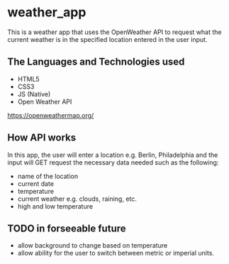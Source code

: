 # weather_app
This is a weather app that uses the OpenWeather API to request what the current weather is in the specified location entered in the user input. 

## The Languages and Technologies used
- HTML5
- CSS3
- JS (Native)
- Open Weather API

https://openweathermap.org/

## How API works
In this app, the user will enter a location e.g. Berlin, Philadelphia and the input will GET request
the necessary data needed such as the following:
- name of the location
- current date
- temperature
- current weather e.g. clouds, raining, etc.
- high and low temperature

## TODO in forseeable future
- allow background to change based on temperature
- allow ability for the user to switch between metric or imperial units.
